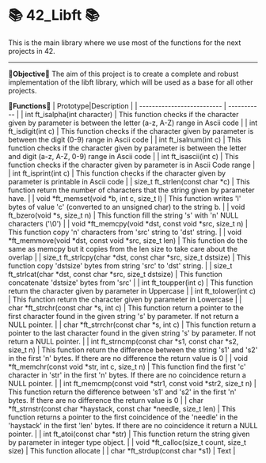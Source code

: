 # 📚 42_Libft 📚
This is the main library where we use most of the functions for the next projects in 42.

********

**🔎Objective🔎**
The aim of this project is to create a complete and robust implementation of the libft library, which will be used as a base for all other projects.

**📝Functions📝**
| Prototype|Description |
| -------------------------- | ----------- |
| int	ft_isalpha(int character) | This function checks if the character given by parameter is between the letter (a-z, A-Z) range in Ascii code |
| int	ft_isdigit(int c) | This function checks if the character given by parameter is between the digit (0-9) range in Ascii code |
| int	ft_isalnum(int c) | This function checks if the character given by parameter is between the letter and digit (a-z, A-Z, 0-9) range in Ascii code |
| int	ft_isascii(int c) | This function checks if the character given by parameter is in Ascii Code range |
| int	ft_isprint(int c) | This function checks if the character given by parameter is printable in Ascii code |
| size_t	ft_strlen(const char *c) | This function return the number of characters that the string given by parameter have. |
| void	*ft_memset(void *b, int c, size_t l) | This function writes 'l' bytes of value 'c' (converted to an unsigned char) to the string b. |
| void	ft_bzero(void *s, size_t n) | This function fill the string 's' with 'n' NULL characters ('\0') |
| void	*ft_memcpy(void *dst, const void *src, size_t n) | This function copy 'n' characters from 'src' string to 'dst' string. |
| void	*ft_memmove(void *dst, const void *src, size_t len) | This function do the same as memcpy but it copies from the len size to take care about the overlap |
| size_t	ft_strlcpy(char *dst, const char *src, size_t dstsize) | This function copy 'dstsize' bytes from string 'src' to 'dst' string. |
| size_t	ft_strlcat(char *dst, const char *src, size_t dstsize) | This function concatenate 'dstsize' bytes from 'src' |
| int	ft_toupper(int c) | This function return the character given by parameter in Uppercase |
| int	ft_tolower(int c) | This function return the character given by parameter in Lowercase |
| char	*ft_strchr(const char *s, int c) | This function return a pointer to the first character found in the given string 's' by parameter. If not return a NULL pointer. |
| char	*ft_strrchr(const char *s, int c) | This function return a pointer to the last character found in the given string 's' by parameter. If not return a NULL pointer. |
| int	ft_strncmp(const char *s1, const char *s2, size_t n) | This function return the difference between the string 's1' and 's2' in the first 'n' bytes. If there are no difference the return value is 0 |
| void	*ft_memchr(const void *str, int c, size_t n) | This function find the first 'c' character in 'str' in the first 'n' bytes. If there are no coincidence return a NULL pointer. |
| int	ft_memcmp(const void *str1, const void *str2, size_t n) | This function return the difference between 's1' and 's2' in the first 'n' bytes. If there are no difference the return value is 0 |
| char	*ft_strnstr(const char *haystack, const char *needle, size_t len) | This function returns a pointer to the first coincidence of the 'needle' in the 'haystack' in the first 'len' bytes. If there are no coincidence it return a NULL pointer. |
| int	ft_atoi(const char *str) | This function return the string given by parameter in integer type object. |
| void	*ft_calloc(size_t count, size_t size) | This function allocate  |
| char	*ft_strdup(const char *s1) | Text |



